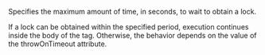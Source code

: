 Specifies the maximum amount of time, in seconds, to wait to obtain a lock. 

If a lock can be obtained within the specified period, execution continues inside the body of the tag. Otherwise, the behavior depends on the value of the throwOnTimeout attribute.